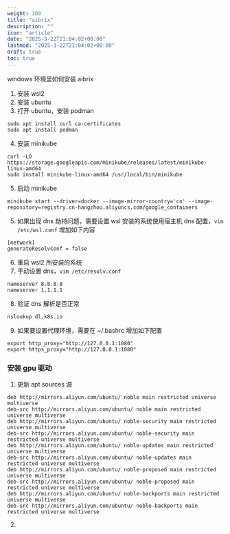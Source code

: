 ```yaml
---
weight: 100
title: "aibrix"
description: ""
icon: "article"
date: "2025-3-22T21:04:02+08:00"
lastmod: "2025-3-22T21:04:02+08:00"
draft: true
toc: true
---
```


windows 环境里如何安装 aibrix
1. 安装 wsl2
2. 安装 ubuntu
3. 打开 ubuntu，安装 podman
```shell
sudo apt install curl ca-certificates
sudo apt install podman
```
4. 安装 minikube 
```shell
curl -LO https://storage.googleapis.com/minikube/releases/latest/minikube-linux-amd64
sudo install minikube-linux-amd64 /usr/local/bin/minikube
```

5. 启动 minikube
```shell
minikube start --driver=docker --image-mirror-country='cn' --image-repository=registry.cn-hangzhou.aliyuncs.com/google_containers 
```

5. 如果出现 dns 劫持问题，需要设置 wsl 安装的系统使用宿主机 dns 配置，`vim /etc/wsl.conf` 增加如下内容
```shell
[network]
generateResolvConf = false
```
6. 重启 wsl2 所安装的系统
7. 手动设置 dns，`vim /etc/resolv.conf`
```shell
nameserver 8.8.8.8
nameserver 1.1.1.1
```
8. 验证 dns 解析是否正常
```shell
nslookup dl.k8s.io
```
9. 如果要设置代理环境，需要在 ~/.bashrc 增加如下配置
```shell
export http_proxy="http://127.0.0.1:1080"
export https_proxy="http://127.0.0.1:1080"
```

### 安装 gpu 驱动
1. 更新 apt sources 源
```shell
deb http://mirrors.aliyun.com/ubuntu/ noble main restricted universe multiverse
deb-src http://mirrors.aliyun.com/ubuntu/ noble main restricted universe multiverse
deb http://mirrors.aliyun.com/ubuntu/ noble-security main restricted universe multiverse
deb-src http://mirrors.aliyun.com/ubuntu/ noble-security main restricted universe multiverse
deb http://mirrors.aliyun.com/ubuntu/ noble-updates main restricted universe multiverse
deb-src http://mirrors.aliyun.com/ubuntu/ noble-updates main restricted universe multiverse
deb http://mirrors.aliyun.com/ubuntu/ noble-proposed main restricted universe multiverse
deb-src http://mirrors.aliyun.com/ubuntu/ noble-proposed main restricted universe multiverse
deb http://mirrors.aliyun.com/ubuntu/ noble-backports main restricted universe multiverse
deb-src http://mirrors.aliyun.com/ubuntu/ noble-backports main restricted universe multiverse
```
2. 